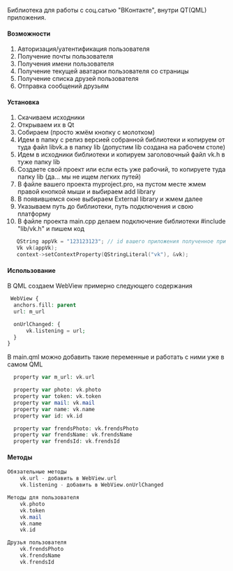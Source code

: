 Библиотека для работы с соц.сатью "ВКонтакте", внутри QT(QML) приложения.

#### Возможности

1. Авторизация/уатентификация пользователя
2. Получение почты пользователя
3. Получения имени пользователя
4. Получение текущей аватарки пользователя со страницы
5. Получение списка друзей пользователя
6. Отправка сообщений друзьям

#### Установка

1. Скачиваем исходники
2. Открываем их в Qt
3. Собираем (просто жмём  кнопку с молотком)
4. Идем в папку c релиз версией собранной библиотеки и копируем от туда файл libvk.a в папку lib (допустим lib создана на рабочем столе)
5. Идем в исходники библиотеки и копируем заголовочный файл vk.h в туже папку lib
6. Создаете свой проект или если есть уже рабочий, то копируете туда папку lib (да... мы не ищем легких путей)
7. В файле вашего проекта myproject.pro, на пустом месте жмем правой кнопкой мыши и выбираем add library
8. В появившемся окне выбираем External library и жмем далее
9. Указываем путь до библиотеки, путь подключения и свою платформу
10. В файле проекта main.cpp делаем подключение библиотеки #include "lib/vk.h" и пишем код
```c++
   QString appVk = "123123123"; // id вашего приложения полученное при регистрации в ВК
   Vk vk(appVk);
   context->setContextProperty(QStringLiteral("vk"), &vk);
```
#### Использование

В QML создаем WebView примерно следующего содержания

  ```php
   WebView {
    anchors.fill: parent
    url: m_url

    onUrlChanged: {
        vk.listening = url;
    }
}
```   
В main.qml можно добавить такие переменные и работать с ними уже в самом QML

  ```php
    property var m_url: vk.url

    property var photo: vk.photo
    property var token: vk.token
    property var mail: vk.mail
    property var name: vk.name
    property var id: vk.id

    property var frendsPhoto: vk.frendsPhoto
    property var frendsName: vk.frendsName
    property var frendsId: vk.frendsId
```   

#### Методы
```php
Обязательные методы
    vk.url - добавить в WebView.url
    vk.listening - добавить в WebView.onUrlChanged

Методы для пользователя
    vk.photo
    vk.token
    vk.mail
    vk.name
    vk.id

Друзья пользователя
    vk.frendsPhoto
    vk.frendsName
    vk.frendsId
```  
